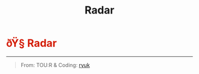 ﻿---
lang: en-US
title: Radar
prev:
next:
---

# <font color=#d41e04>ðŸ§­ <b>Radar</b></font> <Badge text="Helpful" type="tip" vertical="middle"/>
---

> From: TOU:R & Coding: [ryuk](https://github.com/ryuk2098)
